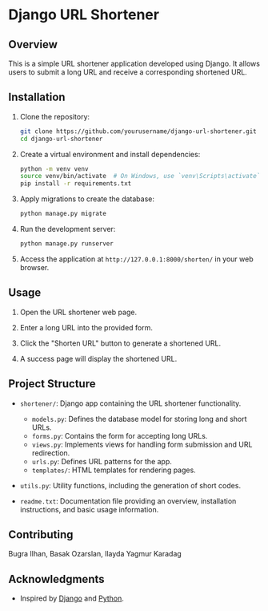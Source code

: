 # Django URL Shortener

## Overview

This is a simple URL shortener application developed using Django. It allows users to submit a long URL and receive a corresponding shortened URL.

## Installation

1. Clone the repository:

    ```bash
    git clone https://github.com/yourusername/django-url-shortener.git
    cd django-url-shortener
    ```

2. Create a virtual environment and install dependencies:

    ```bash
    python -m venv venv
    source venv/bin/activate  # On Windows, use `venv\Scripts\activate`
    pip install -r requirements.txt
    ```

3. Apply migrations to create the database:

    ```bash
    python manage.py migrate
    ```

4. Run the development server:

    ```bash
    python manage.py runserver
    ```

5. Access the application at `http://127.0.0.1:8000/shorten/` in your web browser.

## Usage

1. Open the URL shortener web page.

2. Enter a long URL into the provided form.

3. Click the "Shorten URL" button to generate a shortened URL.

4. A success page will display the shortened URL.

## Project Structure

- `shortener/`: Django app containing the URL shortener functionality.
  - `models.py`: Defines the database model for storing long and short URLs.
  - `forms.py`: Contains the form for accepting long URLs.
  - `views.py`: Implements views for handling form submission and URL redirection.
  - `urls.py`: Defines URL patterns for the app.
  - `templates/`: HTML templates for rendering pages.

- `utils.py`: Utility functions, including the generation of short codes.

- `readme.txt`: Documentation file providing an overview, installation instructions, and basic usage information.

## Contributing

Bugra Ilhan, Basak Ozarslan, Ilayda Yagmur Karadag


## Acknowledgments

- Inspired by [Django](https://www.djangoproject.com/) and [Python](https://www.python.org/).

